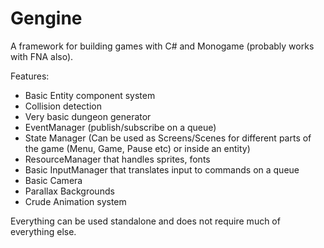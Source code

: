 # Gengine
A framework for building games with C# and Monogame (probably works with FNA also).

Features:
* Basic Entity component system
* Collision detection
* Very basic dungeon generator
* EventManager (publish/subscribe on a queue)
* State Manager (Can be used as Screens/Scenes for different parts of the game (Menu, Game, Pause etc) or inside an entity)
* ResourceManager that handles sprites, fonts
* Basic InputManager that translates input to commands on a queue
* Basic Camera
* Parallax Backgrounds
* Crude Animation system

Everything can be used standalone and does not require much of everything else.

